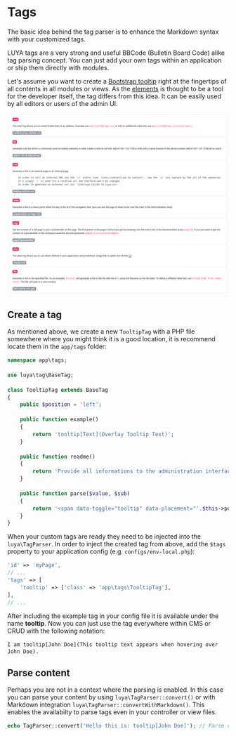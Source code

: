 # Tags

The basic idea behind the tag parser is to enhance the Markdown syntax with your customized tags.

LUYA tags are a very strong and useful BBCode (Bulletin Board Code) alike tag parsing concept. You can just add your own tags within an application or ship them directly with modules.

Let's assume you want to create a [Bootstrap tooltip](https://getbootstrap.com/javascript/#tooltips) right at the fingertips of all contents in all modules or views. 
As the [elements](/guide/concepts/elements) is thought to be a tool for the developer itself, the tag differs from this idea. It can be easily used by all editors or users of the admin UI.

![LUYA Tags](../img/tags.png "LUYA Tags")

## Create a tag

As mentioned above, we create a new `TooltipTag` with a PHP file somewhere where you might think it is a good location, it is recommend locate them in the `app/tags` folder:

```php
namespace app\tags;

use luya\tag\BaseTag;

class TooltipTag extends BaseTag
{
    public $position = 'left';
    
    public function example()
    {
        return 'tooltip[Text](Overlay Tooltip Text)'; 
    }
    
    public function readme()
    {
        return 'Provide all informations to the administration interface, as tags are listed under help section and are visible to all administration users.';
    }
    
    public function parse($value, $sub)
    {
        return '<span data-toggle="tooltip" data-placement="'.$this->position.'" title="'.$sub.'">'.$value.'</span><script>$(document).ready(function(){ $(\'[data-toggle="tooltip"]\').tooltip(); });</script>';
    }
}
```

When your custom tags are ready they need to be injected into the `luya\TagParser`. 
In order to inject the created tag from above, add the `$tags` property to your application config (e.g. `configs/env-local.php`):

```php
'id' => 'myPage',
// ...
'tags' => [
    'tooltip' => ['class' => 'app\tags\TooltipTag'],
],
// ...
```

After including the example tag in your config file it is available under the name **tooltip**. 
Now you can just use the tag everywhere within CMS or CRUD with the following notation:

```
I am tooltip[John Doe](This tooltip text appears when hovering over John Doe).
```

## Parse content

Perhaps you are not in a context where the parsing is enabled. In this case you can parse your content by using `luya\TagParser::convert()` or with Markdown integration `luya\TagParser::convertWithMarkdown()`. This enables the availabilty to parse tags even in your controller or view files.

```php
echo TagParser::convert('Hello this is: tooltip[John Doe]'); // Parse content with tags
```
